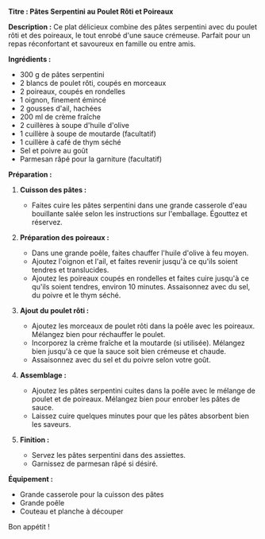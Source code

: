 **Titre : Pâtes Serpentini au Poulet Rôti et Poireaux**

**Description :**
Ce plat délicieux combine des pâtes serpentini avec du poulet rôti et des poireaux, le tout enrobé d'une sauce crémeuse. Parfait pour un repas réconfortant et savoureux en famille ou entre amis.

**Ingrédients :**
- 300 g de pâtes serpentini
- 2 blancs de poulet rôti, coupés en morceaux
- 2 poireaux, coupés en rondelles
- 1 oignon, finement émincé
- 2 gousses d'ail, hachées
- 200 ml de crème fraîche
- 2 cuillères à soupe d'huile d'olive
- 1 cuillère à soupe de moutarde (facultatif)
- 1 cuillère à café de thym séché
- Sel et poivre au goût
- Parmesan râpé pour la garniture (facultatif)

**Préparation :**
1. **Cuisson des pâtes :**
   - Faites cuire les pâtes serpentini dans une grande casserole d'eau bouillante salée selon les instructions sur l'emballage. Égouttez et réservez.

2. **Préparation des poireaux :**
   - Dans une grande poêle, faites chauffer l'huile d'olive à feu moyen.
   - Ajoutez l'oignon et l'ail, et faites revenir jusqu'à ce qu'ils soient tendres et translucides.
   - Ajoutez les poireaux coupés en rondelles et faites cuire jusqu'à ce qu'ils soient tendres, environ 10 minutes. Assaisonnez avec du sel, du poivre et le thym séché.

3. **Ajout du poulet rôti :**
   - Ajoutez les morceaux de poulet rôti dans la poêle avec les poireaux. Mélangez bien pour réchauffer le poulet.
   - Incorporez la crème fraîche et la moutarde (si utilisée). Mélangez bien jusqu'à ce que la sauce soit bien crémeuse et chaude.
   - Assaisonnez avec du sel et du poivre selon votre goût.

4. **Assemblage :**
   - Ajoutez les pâtes serpentini cuites dans la poêle avec le mélange de poulet et de poireaux. Mélangez bien pour enrober les pâtes de sauce.
   - Laissez cuire quelques minutes pour que les pâtes absorbent bien les saveurs.

5. **Finition :**
   - Servez les pâtes serpentini dans des assiettes.
   - Garnissez de parmesan râpé si désiré.

**Équipement :**
- Grande casserole pour la cuisson des pâtes
- Grande poêle
- Couteau et planche à découper

Bon appétit !